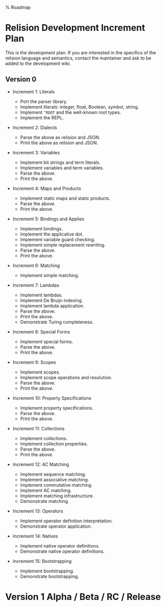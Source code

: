 % Roadmap

# Relision Development Increment Plan
This is the development plan.  If you are interested in the specifics of
the relision language and semantics, contact the maintainer and ask to be
added to the development wiki.

## Version 0

  * Increment 1: Literals
    * Port the parser library.
    * Implement literals: integer, float, Boolean, symbol, string.
    * Implement `^ROOT` and the well-known root types.
    * Implement the REPL.

  * Increment 2: Dialects
    * Parse the above as relision and JSON.
    * Print the above as relision and JSON.

  * Increment 3: Variables
    * Implement bit strings and term literals.
    * Implement variables and term variables.
    * Parse the above.
    * Print the above.

  * Increment 4: Maps and Products
    * Implement static maps and static products.
    * Parse the above.
    * Print the above.

  * Increment 5: Bindings and Applies
    * Implement bindings.
    * Implement the applicative dot.
    * Implement variable guard checking.
    * Implement simple replacement rewriting.
    * Parse the above.
    * Print the above.

  * Increment 6: Matching
    * Implement simple matching.

  * Increment 7: Lambdas
    * Implement lambdas.
    * Implement De Bruijn indexing.
    * Implement lambda application.
    * Parse the above.
    * Print the above.
    * Demonstrate Turing completeness.

  * Increment 8: Special Forms
    * Implement special forms.
    * Parse the above.
    * Print the above.

  * Increment 9: Scopes
    * Implement scopes.
    * Implement scope operations and resolution.
    * Parse the above.
    * Print the above.

  * Increment 10: Property Specifications
    * Implement property specifications.
    * Parse the above.
    * Print the above.

  * Increment 11: Collections
    * Implement collections.
    * Implement collection properties.
    * Parse the above.
    * Print the above.

  * Increment 12: AC Matching
    * Implement sequence matching.
    * Implement associative matching.
    * Implement commutative matching.
    * Implement AC matching.
    * Implement matching infrastructure.
    * Demonstrate matching.

  * Increment 13: Operators
    * Implement operator definition interpretation.
    * Demonstrate operator application.

  * Increment 14: Natives
    * Implement native operator definitions.
    * Demonstrate native operator definitions.

  * Increment 15: Bootstrapping
    * Implement bootstrapping.
    * Demonstrate bootstrapping.

# Version 1 Alpha / Beta / RC / Release
